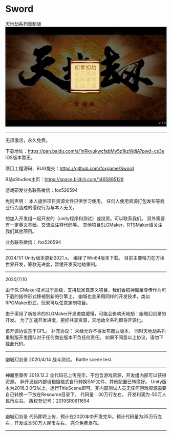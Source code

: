 # Sword
天地劫系列重制版
![](https://github.com/foxgame/Sword/blob/master/Man/Client/Assets/screen.png)

---------------------------------------------------------------------------
无须激活，永久免费。

下载地址：https://pan.baidu.com/s/1nRkvukwcfabMy5z1kzWdjA?pwd=cs3e 
iOS版本暂无。

项目工程源码、BUG提交：https://github.com/foxgame/Sword

B站xStudios主页：https://space.bilibili.com/1465895128

游戏研发业务联系微信：fox526594

免则声明：
本人提供项目资源文件只供学习使用，
任何人使用资源打包发布等商业行为造成的侵权行为与本人无关。


想加入开发组一起开发的（unity程序和测试）或投资。可以联系我们。
另外需要有一定英文基础，交流或注释代码等。
其他项目SLGMaker，RTSMaker请关注我们其他项目。

业务联系微信：
fox526594

---------------------------------------------------------------------------
2024/1/1
Unity版本更新2021.x。
编译了Win64版本下载。
目前主要精力在方块世界开发，筹款无进度，暂缓开发天地劫重制。

---------------------------------------------------------------------------
2020/7/10

由于SLGMaker技术过于高级，支持玩家自定义项目，我们会把神魔至尊传作为可下载的插件形式移植到新的引擎上，
幽城也会采用同样的开发技术，类似RPGMaker形式，玩家可以任意定制项目。

由于采用了新技术的SLGMaker开发进度缓慢，可能会影响天地劫：幽城幻剑录的开发。
为了加速开发进度，更好共享资源，天地劫全系列即将开源化。

该开源协议基于GPL。 
补充协议： 
未经允许不得发布商业版本，
同时天地劫系列重制版开发团队对于任何商业版本不负任何责任。 
如果不同意以上协议，请勿下载此代码。

---------------------------------------------------------------------------
幽城幻剑录
2020/4/14
战斗测试。
Battle scene test.

---------------------------------------------------------------------------
神魔至尊传
2019.12.2
全代码已上传完毕，不包含游戏资源，开发组内部可以获得资源。
非开发组内部请根据格式自行转换SAF文件，其他配置已转换好。
Unity版本为2018.3.0f2以上，运行TitleScene即可。非内部测试人员无任何游戏资源需要自己转换一下放在Resource目录下。
代码量：30万行左右。
开发利润为-50万人民币左右。
版权登记号：2019SR0611654


---------------------------------------------------------------------------
幽城幻剑录
代码即将上传，预计在2020年中开发完毕。预计代码量为35万行左右，开发成本50万人民币左右。
完全免费发布。

---------------------------------------------------------------------------

